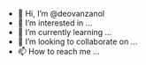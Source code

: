 - 👋 Hi, I’m @deovanzanol
- 👀 I’m interested in ...
- 🌱 I’m currently learning ...
- 💞️ I’m looking to collaborate on ...
- 📫 How to reach me ...

<!---
deovanzanol/deovanzanol is a ✨ special ✨ repository because its `README.md` (this file) appears on your GitHub profile.
You can click the Preview link to take a look at your changes.
--->
